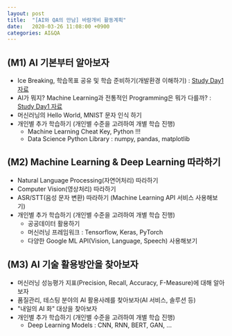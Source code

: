 ```yaml
---
layout: post
title:  "[AI와 QA의 만남] 바람개비 활동계획"
date:   2020-03-26 11:08:00 +0900
categories: AI&QA
---
```


## (M1) AI 기본부터 알아보자

- Ice Breaking, 학습목표 공유 및 학습 준비하기(개발환경 이해하기) : [Study Day1 자료](https://sungalex.github.io/ai&qa/2020/04/09/Study1-Development-Environment-and-AI-Concept.html)
- AI가 뭐지? Machine Learning과 전통적인 Programming은 뭐가 다를까? : [Study Day1 자료](https://sungalex.github.io/ai&qa/2020/04/09/Study1-Development-Environment-and-AI-Concept.html)
- 머신러닝의 Hello World, MNIST 문자 인식 하기
- 개인별 추가 학습하기 (개인별 수준을 고려하여 개별 학습 진행)
  - Machine Learning Cheat Key, Python !!!
  - Data Science Python Library : numpy, pandas, matplotlib

## (M2) Machine Learning & Deep Learning 따라하기

- Natural Language Processing(자연어처리) 따라하기
- Computer Vision(영상처리) 따라하기
- ASR/STT(음성 문자 변환) 따라하기 (Machine Learning API 서비스 사용해보기)
- 개인별 추가 학습하기 (개인별 수준을 고려하여 개별 학습 진행)
  - 공공데이터 활용하기
  - 머신러닝 프레임워크 : Tensorflow, Keras, PyTorch
  - 다양한 Google ML API(Vision, Language, Speech) 사용해보기

## (M3) AI 기술 활용방안을 찾아보자

- 머신러닝 성능평가 지표(Precision, Recall, Accuracy, F-Measure)에 대해 알아보자
- 품질관리, 테스팅 분야의 AI 활용사례를 찾아보자(AI 서비스, 솔루션 등)
- "내일의 AI 화" 대상을 찾아보자
- 개인별 추가 학습하기 (개인별 수준을 고려하여 개별 학습 진행)
  - Deep Learning Models : CNN, RNN, BERT, GAN, ...

